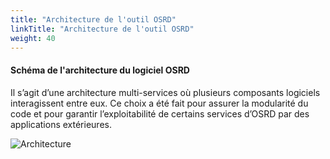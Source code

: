 ```yaml
---
title: "Architecture de l'outil OSRD"
linkTitle: "Architecture de l'outil OSRD"
weight: 40
---
```


#### Schéma de l'architecture du logiciel OSRD

Il s’agit d’une  architecture multi-services où plusieurs composants logiciels interagissent entre eux. Ce choix a été
fait pour assurer la modularité du code et pour garantir l’exploitabilité de certains services d’OSRD par des
applications extérieures.

![Architecture](../architecture.svg)
